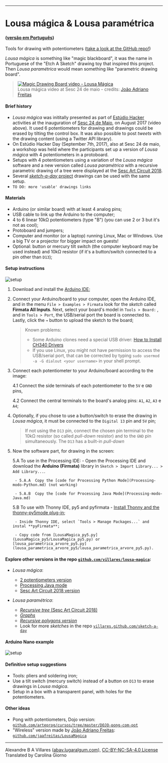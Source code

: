 ----

# Lousa mágica & Lousa paramétrica
#### ([versão em Português](README.md))

Tools for drawing with potentiometers ([take a look at the GitHub repo!](https://github.com/villares/lousa-magica/))

*Lousa mágica* is something like "magic blackboard", it was the name in Portuguese of the "Etch A Sketch" drawing toy that inspired this project. Then *Lousa paramétrica* would mean something like "parametric drawing board".

> [![Magic Drawing Board video - Lousa Mágica](https://img.youtube.com/vi/D5Ha1bhqBuQ/0.jpg)](https://www.youtube.com/watch?v=D5Ha1bhqBuQ)
> <br />Lousa mágica video at Sesc 24 de maio - credits: [João Adriano Freitas](https://github.com/jaafreitas)

#### Brief history

* *Lousa mágica* was inititally presented as part of [Estúdio Hacker](http://estudiohacker.io) activities at the inauguration of [Sesc 24 de Maio](https://www.sescsp.org.br/unidades/36_24+DE+MAIO/#/uaba=programacao#/fdata=id%3D36), on August 2017 (video above). It used 6 potentiometers for drawing and drawings could be erased by tilting the control box. It was also possible to post *tweets* with the drawing content (using a Twitter API library).
* On Estúdio Hacker Day  (September 7th, 2017), also at Sesc 24 de maio, a workshop was held where the participants set up a version of *Lousa mágica* with 4 potentiometers in a protoboard.
* Setups with 4 potentiometers using a variation of the *Lousa mágica* software and a new version called *Lousa paramétrica* with a recursive parametric drawing of a tree were displayed at the [Sesc Art Circuit 2018](https://circuito.sescsp.org.br/).
* Several [*sketch-a-day* project](https://villares.github.com/sketch-a-day) drawings can be used with the same setup.
* `TO DO: more 'usable' drawings links`

#### Materials

* Arduino (or similar board) with at least 4 analog pins;
* USB cable to link up the Arduino to the computer;
* 4 to 6 linear  10kΩ potentiometers (type "B") (you can use 2 or 3 but it's not as cool);
* Protoboard and jumpers;
* Computer and monitor (or a laptop) running Linux, Mac or Windows. Use a big TV or a projector for bigger impact on guests!
* Optional: button or mercury tilt switch (the computer keyboard may be used instead) and 10kΩ resistor  (if it's a button/switch connected to a pin other than `D13`);

#### Setup instructions

![setup](assets/montagem-lousa-magica.png)

1. Download and install the [Arduino IDE](http://arduino.cc);

2. Connect your Arduino/board to your computer, open the Arduino IDE, and in the menu `File > Examples > Firmata` look for the *sketch* called **Firmata All Inputs**. Next, select your board's model in `Tools > Board:` , and in `Tools > Port`, the USB/serial port the board is connected to. Lastly, click the `➔` button to upload the sketch to the board;

    > Known problems:
    > - Some Arduino clones need a special USB driver: [How to Install CH340 Drivers](https://learn.sparkfun.com/tutorials/how-to-install-ch340-drivers/all#drivers-if-you-need-them)
    > - If you use Linux, you might not have permission to access the USB/serial port, that can be corrected by typing `sudo usermod -a -G dialout <your username>` in your shell prompt.

3. Connect each potentiometer to your Arduino/board according to the image:

    4.1 Connect the side terminals of each potentiometer to the `5V` e `GND` pins,

    4.2 Connect the central terminals to the board's analog pins: `A1`, `A2`, `A3` e `A4`;

4. Optionally, if you chose to use a button/switch to erase the drawing in *Lousa mágica*, it must be connected to the `Digital 13` pin and `5V` pin;

    > If not using the `D13` pin,  connect the chosen pin terminal to the 10kΩ resistor  (so called *pull-down* resistor) and to the `GND` pin simultaneously. The `D13` has a built-in *pull-down*

5. Now the software part, for drawing in the screen:

    5.A  To use in the Processing IDE:
        - Open the Processing IDE and download the **Arduino (Firmata)** library in `Sketch > Import Library... > Add Library...`. 
            
        - 5.A.A  Copy the [code for Processing Python Mode](Processing-modo-Python.md) (not working)
            
        - 5.A.B  Copy the [code for Processing Java Mode](Processing-modo-Java.md) 
            
    5.B  To use with Thonny IDE, py5 and pyfirmata
        - [Install Thonny and the thonny-py5mode plug-in](https://abav.lugaralgum.com/como-instalar-py5/index-EN.html#how-to-install-py5);
            
        - Inside Thonny IDE, select `Tools > Manage Packages...` and instal **pyFirmata**;
            
        - Copy code from [LousaMagica_py5.py](LousaMagica_py5/LousaMagica_py5.py) or [lousa_parametrica_arvore_py5.py](lousa_parametrica_arvore_py5/lousa_parametrica_arvore_py5.py).

#### Explore other versions in the repo  [`github.com/villares/lousa-magica`](https://github.com/villares/lousa-magica/):

  * *Lousa mágica*:
    - [2 potentiometers version](https://github.com/villares/lousa-magica/tree/master/LousaMagica2pots)
    - [Processing Java mode](https://github.com/villares/lousa-magica/tree/master/LousaMagica_java)
    - [Sesc Art Circuit 2018 version](https://github.com/villares/lousa-magica/tree/master//lousa_magica_versao_circuito_sesc)

  * *Lousa paramétrica*:  
    - [*Recursive tree* (Sesc Art Circuit 2018)](https://github.com/villares/lousa-magica/tree/master/lousa_parametrica_arvore_circuito_sesc)
    - [*Graphs*](https://github.com/villares/lousa-magica/tree/master/lousa_parametrica_grafos)
    - [*Recursive polygons version*](https://github.com/villares/lousa-magica/tree/master/lousa_parametrica_poligonos_recursivos)
    - Look for more *sketches* in the repo [`villares.github.com/sketch-a-day`](https://villares.github.com/sketch-a-day)

#### Arduino Nano example

![setup](assets/montagem2.png)

#### Definitive setup suggestions

* Tools: pliers and soldering iron;
* Use a tilt switch (mercury switch) instead of a button on `D13` to erase drawings in *Lousa mágica*.
* Setup in a box with a transparent panel, with holes for the potentiometers.

#### Other ideas

* Pong with potentiometers, Dojo version: [`github.com/arteprog/cursos/tree/master/DOJO-pong-com-pot`](https://github.com/arteprog/cursos/tree/master/DOJO-pong-com-pot)
* "Wireless" version made by [João Adriano Freitas](https://github.com/jaafreitas): [`github.com/jaafreitas/LousaMagica`](https://github.com/jaafreitas/LousaMagica)

----

Alexandre B A Villares ([abav.lugaralgum.com](https://abav.lugaralgum.com)), [CC-BY-NC-SA-4.0 License](https://creativecommons.org/licenses/by-nc-sa/4.0/)
Translated by Carolina Giorno
